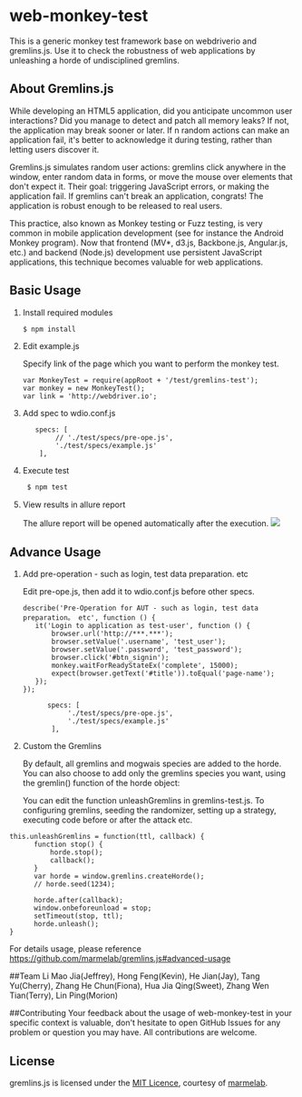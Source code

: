 # web-monkey-test
This is a generic monkey test framework base on webdriverio and gremlins.js. Use it to check the robustness of web applications by unleashing a horde of undisciplined gremlins.

## About Gremlins.js
While developing an HTML5 application, did you anticipate uncommon user interactions? Did you manage to detect and patch all memory leaks? If not, the application may break sooner or later. If n random actions can make an application fail, it's better to acknowledge it during testing, rather than letting users discover it.

Gremlins.js simulates random user actions: gremlins click anywhere in the window, enter random data in forms, or move the mouse over elements that don't expect it. Their goal: triggering JavaScript errors, or making the application fail. If gremlins can't break an application, congrats! The application is robust enough to be released to real users.

This practice, also known as Monkey testing or Fuzz testing, is very common in mobile application development (see for instance the Android Monkey program). Now that frontend (MV*, d3.js, Backbone.js, Angular.js, etc.) and backend (Node.js) development use persistent JavaScript applications, this technique becomes valuable for web applications.


## Basic Usage

1. Install required modules

    ```c
    $ npm install
    ```
1. Edit example.js
   
   Specify link of the page which you want to perform the monkey test.
    ```JS
   var MonkeyTest = require(appRoot + '/test/gremlins-test');
   var monkey = new MonkeyTest();
   var link = 'http://webdriver.io';
    ```
1. Add spec to wdio.conf.js
    ```JS
       specs: [
            // './test/specs/pre-ope.js',
            './test/specs/example.js'
        ],
    ```
1. Execute test
   ```c
    $ npm test
    ```

1. View results in allure report
    
    The allure report will be opened automatically after the execution.
    ![](Sketch.png)
    
## Advance Usage
1. Add pre-operation - such as login, test data preparation. etc
   
   Edit pre-ope.js, then add it to wdio.conf.js before other specs.
    ```JS
   describe('Pre-Operation for AUT - such as login, test data preparation。 etc', function () {
       it('Login to application as test-user', function () {
           browser.url('http://***.***');
           browser.setValue('.username', 'test_user');
           browser.setValue('.password', 'test_password');
           browser.click('#btn_signin');
           monkey.waitForReadyStateEx('complete', 15000);
           expect(browser.getText('#title')).toEqual('page-name');
       });
   });
    ```
    
     ```JS
           specs: [
                './test/specs/pre-ope.js',
                './test/specs/example.js'
            ],
    ```
    
 1. Custom the Gremlins
 
    By default, all gremlins and mogwais species are added to the horde.
 You can also choose to add only the gremlins species you want, using the gremlin() function of the horde object:
 
    You can edit the function unleashGremlins in gremlins-test.js.
To configuring gremlins, seeding the randomizer, setting up a strategy, executing code before or after the attack etc.
   ```JS
 this.unleashGremlins = function(ttl, callback) {
         function stop() {
             horde.stop();
             callback();
         }
         var horde = window.gremlins.createHorde();
         // horde.seed(1234);
 
         horde.after(callback);
         window.onbeforeunload = stop;
         setTimeout(stop, ttl);
         horde.unleash();
   }
   ```
   For details usage, please reference 
   https://github.com/marmelab/gremlins.js#advanced-usage
 
##Team
Li Mao Jia(Jeffrey), Hong Feng(Kevin), He Jian(Jay), Tang Yu(Cherry), Zhang He Chun(Fiona), Hua Jia Qing(Sweet), Zhang Wen Tian(Terry), Lin Ping(Morion)
 
##Contributing
 Your feedback about the usage of web-monkey-test in your specific context is valuable, don't hesitate to open GitHub Issues for any problem or question you may have.
 All contributions are welcome. 

## License
gremlins.js is licensed under the [MIT Licence](LICENSE), courtesy of [marmelab](http://marmelab.com).
